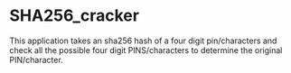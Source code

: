 # SHA256_cracker
This application takes an sha256 hash of a four digit pin/characters and check all the possible four digit PINS/characters to determine the original PIN/character.
